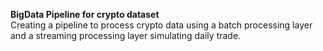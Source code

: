 **BigData Pipeline for crypto dataset**
<br>
Creating a pipeline to process crypto data using a batch processing layer and a streaming processing layer simulating daily trade.
